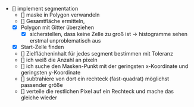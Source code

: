 - [] implement segmentation
    - [] maske in Polygon verwandeln
    - [] Gesamtfläche ermitteln,
    - [x] Polygon mit Gitter überziehen
        - [x] sicherstellen, dass keine Zelle zu groß ist -> histogramme sehen erstmal unproblematisch aus
    - [x] Start-Zelle finden
    - [] Zielflächeninhalt für jedes segment bestimmen mit Toleranz
    - [] ich weiß die Anzahl an pixeln
    - [] ich suche den Masken-Punkt mit der geringsten x-Koordinate und geringsten y-Koordinate
    - [] subtrahiere von dort ein rechteck (fast-quadrat) möglichst passender größe
    - [] verteile die restlichen Pixel auf ein Rechteck und mache das gleiche wieder
